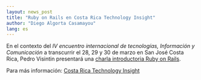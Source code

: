 ```yaml
---
layout: news_post
title: "Ruby on Rails en Costa Rica Technology Insight"
author: "Diego Algorta Casamayou"
lang: es
---
```


En el contexto del *IV encuentro internacional de tecnologías,
Información y Comunicación* a transcurrir el 28, 29 y 30 de marzo en San
José Costa Rica, Pedro Visintin presentará una [charla introductoria
Ruby on Rails][1].

Para más información: [Costa Rica Technology Insight][2]



[1]: http://blogs.onrails.com.ar/articles/2007/03/21/ruby-on-rails-en-costa-rica-technology-insight-2007 
[2]: http://www.procomer.com/SoftwareTIC_07/SitioESP/PaginaEsp.html 
